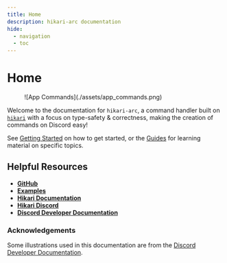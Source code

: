 ```yaml
---
title: Home
description: hikari-arc documentation
hide:
  - navigation
  - toc
---
```


# Home

<figure markdown>
  ![App Commands](./assets/app_commands.png)
  <figcaption></figcaption>
</figure>

Welcome to the documentation for `hikari-arc`, a command handler built on [`hikari`](https://github.com/hikari-py/hikari) with a focus on type-safety & correctness, making the creation of commands on Discord easy!

See [Getting Started](./getting_started.md) on how to get started, or the [Guides](./guides/index.md) for learning material on specific topics.

## Helpful Resources

- [**GitHub**](https://github.com/hypergonial/hikari-arc)
- [**Examples**](https://github.com/hypergonial/hikari-arc/tree/main/examples)
- [**Hikari Documentation**](https://docs.hikari-py.dev/en/latest/)
- [**Hikari Discord**](https://discord.gg/hikari)
- [**Discord Developer Documentation**](https://discord.com/developers/docs/intro)

### Acknowledgements

Some illustrations used in this documentation are from the [Discord Developer Documentation](https://discord.com/developers/docs/intro).
